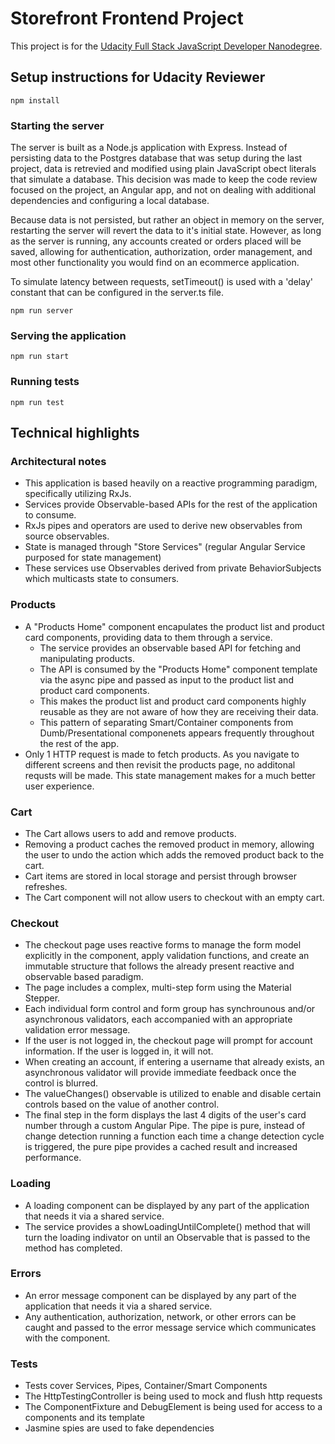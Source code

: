 # Storefront Frontend Project

This project is for the [Udacity Full Stack JavaScript Developer Nanodegree](https://www.udacity.com/course/full-stack-javascript-developer-nanodegree--nd0067).


## Setup instructions for Udacity Reviewer

```
npm install
```

### Starting the server

The server is built as a Node.js application with Express. Instead of persisting data to the Postgres database that was setup during the last project, data is retrevied and modified using plain JavaScript obect literals that simulate a database. This decision was made to keep the code review focused on the project, an Angular app, and not on dealing with additional dependencies and configuring a local database.

Because data is not persisted, but rather an object in memory on the server, restarting the server will revert the data to it's initial state. However, as long as the server is running, any accounts created or orders placed will be saved, allowing for authentication, authorization, order management, and most other functionality you would find on an ecommerce application.

To simulate latency between requests, setTimeout() is used with a 'delay' constant that can be configured in the server.ts file.

```
npm run server
```

### Serving the application

```
npm run start
```

### Running tests

```
npm run test
```


## Technical highlights

### Architectural notes

- This application is based heavily on a reactive programming paradigm, specifically utilizing RxJs.
- Services provide Observable-based APIs for the rest of the application to consume.
- RxJs pipes and operators are used to derive new observables from source observables. 
- State is managed through "Store Services" (regular Angular Service purposed for state management) 
- These services use Observables derived from private BehaviorSubjects which multicasts state to consumers.


### Products

- A "Products Home" component encapulates the product list and product card components, providing data to them through a service.
  - The service provides an observable based API for fetching and manipulating products. 
  - The API is consumed by the "Products Home" component template via the async pipe and passed as input to the product list and product card components.
  - This makes the product list and product card components highly reusable as they are not aware of how they are receiving their data.
  - This pattern of separating Smart/Container components from Dumb/Presentational componenets appears frequently throughout the rest of the app.
- Only 1 HTTP request is made to fetch products. As you navigate to different screens and then revisit the products page, no additonal requsts will be made. This state management makes for a much better user experience.


### Cart

- The Cart allows users to add and remove products.
- Removing a product caches the removed product in memory, allowing the user to undo the action which adds the removed product back to the cart.
- Cart items are stored in local storage and persist through browser refreshes.
- The Cart component will not allow users to checkout with an empty cart.


### Checkout

- The checkout page uses reactive forms to manage the form model explicitly in the component, apply validation functions, and create an immutable structure that follows the already present reactive and observable based paradigm. 
- The page includes a complex, multi-step form using the Material Stepper.
- Each individual form control and form group has synchrounous and/or asynchronous validators, each accompanied with an appropriate validation error message. 
- If the user is not logged in, the checkout page will prompt for account information. If the user is logged in, it will not.
- When creating an account, if entering a username that already exists, an asynchronous validator will provide immediate feedback once the control is blurred.
- The valueChanges() observable is utilized to enable and disable certain controls based on the value of another control. 
- The final step in the form displays the last 4 digits of the user's card number through a custom Angular Pipe. The pipe is pure, instead of change detection running a function each time a change detection cycle is triggered, the pure pipe provides a cached result and increased performance.


### Loading

 - A loading component can be displayed by any part of the application that needs it via a shared service.
 - The service provides a showLoadingUntilComplete() method that will turn the loading indivator on until an Observable that is passed to the method has completed. 


### Errors

- An error message component can be displayed by any part of the application that needs it via a shared service.
- Any authentication, authorization, network, or other errors can be caught and passed to the error message service which communicates with the component. 


### Tests

- Tests cover Services, Pipes, Container/Smart Components
- The HttpTestingController is being used to mock and flush http requests
- The ComponentFixture and DebugElement is being used for access to a components and its template
- Jasmine spies are used to fake dependencies
